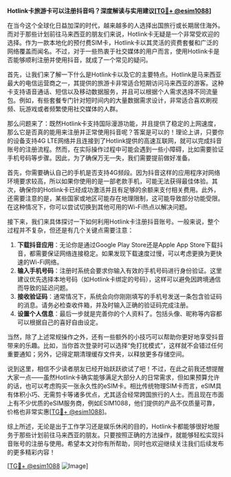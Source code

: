 **Hotlink卡旅游卡可以注册抖音吗？深度解读与实用建议[[TG💪+ @esim1088](https://t.me/s/esim1088)]**

在当今这个全球化日益加深的时代，越来越多的人选择出国旅行或长期居住海外。而对于那些计划前往马来西亚的朋友们来说，Hotlink卡无疑是一个非常受欢迎的选择。作为一款本地化的预付费SIM卡，Hotlink卡以其灵活的资费套餐和广泛的网络覆盖而闻名。不过，对于一些热衷于社交媒体的用户而言，使用Hotlink卡是否能够顺利注册并使用抖音，就成了一个常见的疑问。

首先，让我们来了解一下什么是Hotlink卡以及它的主要特点。Hotlink是马来西亚最大的电信运营商之一，其提供的旅游卡非常适合短期访问马来西亚的游客。这种卡支持语音通话、短信以及移动数据服务，并且可以根据个人需求选择不同流量包。例如，有些套餐专门针对短时间内的大量数据需求设计，非常适合喜欢刷视频、玩游戏或者频繁使用社交媒体的人群。

那么问题来了：既然Hotlink卡支持国际漫游功能，并且提供了稳定的上网速度，那么它是否真的能用来注册并正常使用抖音呢？答案是可以的！理论上讲，只要你的设备支持4G LTE网络并且连接到了Hotlink提供的高速互联网，就可以完成抖音账号的注册流程。然而，在实际操作过程中可能会遇到一些小障碍，比如需要验证手机号码等步骤。因此，为了确保万无一失，我们需要提前做好准备。

首先，你需要确认自己的手机是否支持4G频段。因为抖音这样的应用程序对网络环境要求较高，所以如果你使用的是一部老款手机，可能无法获得最佳体验。其次，确保你的Hotlink卡已经成功激活并且有足够的余额来支付相关费用。此外，还需要注意的是，某些国家或地区可能存在地理限制，这可能导致部分功能受限。在这种情况下，你可以尝试切换到其他可用的Wi-Fi热点以解决问题。

接下来，我们来具体探讨一下如何利用Hotlink卡注册抖音账号。一般来说，整个过程并不复杂，但还是有几个关键点需要注意：

1. **下载抖音应用**：无论你是通过Google Play Store还是Apple App Store下载抖音，都需要保证网络连接稳定。如果发现下载速度过慢，可以考虑更换为更快速的Wi-Fi网络。
2. **输入手机号码**：注册时系统会要求你输入有效的手机号码进行身份验证。这里建议优先选择本地号码（如Hotlink卡绑定的号码），这样可以避免因跨境通信而导致的延迟问题。
3. **接收验证码**：通常情况下，系统会向你刚刚填写的手机号发送一条包含验证码的消息。请务必检查收件箱，并及时输入正确的验证码完成注册。
4. **设置个人信息**：最后一步就是完善你的个人资料了。包括头像、昵称等内容都可以根据自己的喜好自由设定。

当然，除了上述常规操作之外，还有一些额外的小技巧可以帮助你更好地享受抖音带来的乐趣。比如，当你首次登录时可以选择“免打扰模式”，这样就不会错过任何重要通知；另外，记得定期清理缓存文件夹，以释放更多存储空间。

说到这里，相信不少读者朋友已经开始跃跃欲试了吧！不过，在此之前我还想提醒大家一点——虽然Hotlink卡确实能够满足大部分人的日常需求，但如果预算允许的话，也可以考虑购买一张永久性的eSIM卡。相比传统物理SIM卡而言，eSIM具有体积小巧、无需剪卡等诸多优点，尤其适合经常跨国旅行的人士。而且现在市面上有不少优质的eSIM服务商，例如ESIM1088，他们提供的产品不仅质量可靠，价格也非常实惠[[TG💪+ @esim1088](https://t.me/s/esim1088)]。

综上所述，无论是出于工作学习还是娱乐休闲的目的，Hotlink卡都能够很好地服务于那些计划前往马来西亚的朋友。只要按照正确的方法操作，就能够轻松实现抖音账号的注册与使用。希望本文对你有所帮助，同时也欢迎继续关注我们后续发布的更多精彩内容！

[[TG💪+ @esim1088](https://t.me/s/esim1088) ![Image](https://i.postimg.cc/4NQfJmqS/Snipaste-2025-05-13-00-14-12.png)]